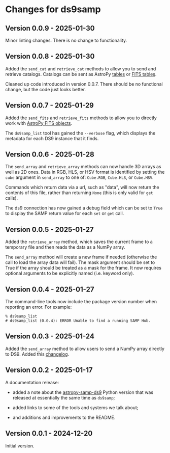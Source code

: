# Changes for ds9samp

## Version 0.0.9 - 2025-01-30

Minor linting changes. There is no change to functionality.

## Version 0.0.8 - 2025-01-30

Added the `send_cat` and `retrieve_cat` methods to allow you to
send and retrieve catalogs. Catalogs can be sent as AstroPy
[tables](https://docs.astropy.org/en/stable/table/index.html) or
[FITS tables](https://docs.astropy.org/en/stable/io/fits/index.html).

Cleaned up code introduced in version 0.0.7. There should be no
functional change, but the code just looks better.

## Version 0.0.7 - 2025-01-29

Added the `send_fits` and `retrieve_fits` methods to allow you to
directly work with [AstroPy FITS
objects](https://docs.astropy.org/en/stable/io/fits/index.html).

The `ds9samp_list` tool has gained the `--verbose` flag, which displays
the metadata for each DS9 instance that it finds.

## Version 0.0.6 - 2025-01-28

The `send_array` and `retrieve_array` methods can now handle 3D arrays
as well as 2D ones. Data in RGB, HLS, or HSV format is identified by
setting the `cube` argument in `send_array` to one of: `Cube.RGB`,
`Cube.HLS`, or `Cube.HSV`.

Commands which return data via a url, such as "data", will now return
the contents of this file, rather than returning `None` (this is only
valid for `get` calls).

The ds9 connection has now gained a debug field which can be set to
`True` to display the SAMP return value for each `set` or `get` call.

## Version 0.0.5 - 2025-01-27

Added the `retrieve_array` method, which saves the current frame to a
temporary file and then reads the data as a NumPy array.

The `send_array` method will create a new frame if needed (otherwise
the call to load the array data will fail). The mask argument should
be set to True if the array should be treated as a mask for the
frame. It now requires optional arguments to be explicitly named
(i.e. keyword only).

## Version 0.0.4 - 2025-01-27

The command-line tools now include the package version number when
reporting an error. For example:

    % ds9samp_list
    # ds9samp_list (0.0.4): ERROR Unable to find a running SAMP Hub.

## Version 0.0.3 - 2025-01-24

Added the `send_array` method to allow users to send a NumPy array
directly to DS9. Added this
[changelog](https://github.com/cxcsds/ds9samp/blob/main/CHANGELOG.md).

## Version 0.0.2 - 2025-01-17

A documentation release:

- added a note about the
[astropy-samp-ds9](https://pypi.org/project/astropy-samp-ds9/) Python
version that was released at essentially the same time as `ds9samp`;

- added links to some of the tools and systems we talk about;

- and additions and improvements to the README.

## Version 0.0.1 - 2024-12-20

Initial version.
